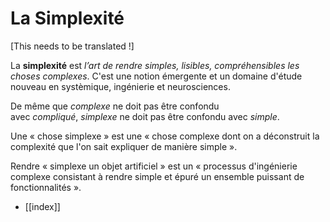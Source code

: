 # La Simplexité
[This needs to be translated !]

La **simplexité** est _l’art de rendre simples, lisibles, compréhensibles les choses complexes_. C'est une notion émergente et un domaine d'étude nouveau en systèmique, ingénierie et neurosciences.

De même que _complexe_ ne doit pas être confondu avec _compliqué_, _simplexe_ ne doit pas être confondu avec _simple_.

Une « chose simplexe » est une « chose complexe dont on a déconstruit la complexité que l'on sait expliquer de manière simple ».

Rendre « simplexe un objet artificiel » est un « processus d'ingénierie complexe consistant à rendre simple et épuré un ensemble puissant de fonctionnalités ».

- [[index]]